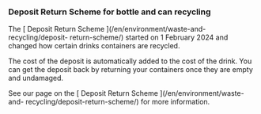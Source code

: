 ###  Deposit Return Scheme for bottle and can recycling

The [ Deposit Return Scheme ](/en/environment/waste-and-recycling/deposit-
return-scheme/) started on 1 February 2024 and changed how certain drinks
containers are recycled.

The cost of the deposit is automatically added to the cost of the drink. You
can get the deposit back by returning your containers once they are empty and
undamaged.

See our page on the [ Deposit Return Scheme ](/en/environment/waste-and-
recycling/deposit-return-scheme/) for more information.
